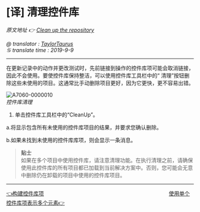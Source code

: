 # [译] 清理控件库

*原文地址 👉 [Clean up the repository][0]*

*@ translator : [TaylorTaurus](https://github.com/taylortaurus)*    
*♋ translate time : 2019-9-9*    

---

在更新记录中的动作并更改测试时，先前链接到操作的控件库项可能会取消链接，因此不会使用。要使控件库保持整洁，可以使用控件库工具栏中的“ 清理”按钮删除这些未使用的项目。这通常比手动删除项目更好，因为它更快，更不容易出错。

![A7060-0000010](https://gitee.com/taylortaurus/RX_UserGuide_GitBook_Picbed/raw/master/Repository/A7060-0000010.png)    
*控件库清理*

1. 单击控件库工具栏中的“CleanUp”。

a.将显示包含所有未使用的控件库项目的结果，并要求您确认删除。

b.如果未找到未使用的控件库库项，则会显示一条消息。


>**贴士**    
如果在多个项目中使用控件库，请注意清理功能。在执行清理之前，请确保使用此控件库的所有项目都已加载到当前解决方案中。否则，您可能会无意中删除仍在卸载的项目中使用的控件库项目。

---
[👈构建控件库项][1]&emsp;&emsp;&emsp;&emsp;&emsp;&emsp;&emsp;&emsp;&emsp;&emsp;&emsp;&emsp;&emsp;&emsp;&emsp;&emsp;&emsp;&emsp;&emsp;&emsp;&emsp;&emsp;&emsp;&emsp;[使用单个控件库项表示多个元素👉][2]

[0]:https://www.ranorex.com/help/latest/ranorex-studio-fundamentals/repository/repository-cleanup/ 
[1]:.\structuring-repository-items.html
[2]:.\Represent-multiple-elements-with-a-single-repository-item.html